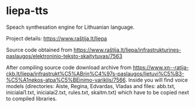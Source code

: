 # liepa-tts

Speach synthesation engine for Lithuanian language.

Project details: https://www.raštija.lt/liepa

Source code obtained from https://www.raštija.lt/liepa/infrastrukturines-paslaugos/elektroninio-teksto-skaitytuvas/7563

After compiling source code download archive from https://www.xn--ratija-ckb.lt/liepa/infrastrukt%C5%ABrin%C4%97s-paslaugos/lietuvi%C5%B3-%C5%A1nekos-atpa%C5%BEinimo-variklis/7566. Inside you will find voice models (directories: Aiste, Regina, Edvardas, Vladas and files: abb.txt, inicialai1.txt, inicialai2.txt, rules.txt, skaitm.txt) which have to be copied next to compiled libraries.
